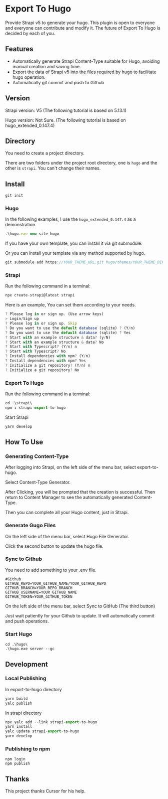 # Export To Hugo

Provide Strapi v5 to generate your hugo. This plugin is open to everyone and everyone can contribute and modify it. The future of Export To Hugo is decided by each of you.

## Features

- Automatically generate Strapi Content-Type suitable for Hugo, avoiding manual creation and saving time.
- Export the data of Strapi v5 into the files required by hugo to facilitate hugo operation.
- Automatically git commit and push to Github

## Version

Strapi version: V5 (The following tutorial is based on 5.13.1)

Hugo version: Not Sure. (The following tutorial is based on hugo_extended_0.147.4)

## Directory

You need to create a project directory.

There are two folders under the project root directory, one is `hugo` and the other is `strapi`. You can't change their names.

## Install

```javascript
git init
```

### Hugo

In the following examples, I use the `hugo_extended_0.147.4` as a demonstration.

```javascript
.\hugo.exe new site hugo
```

If you have your own template, you can install it via git submodule.

Or you can install your template via any method supported by hugo.

```javascript
git submodule add https://YOUR_THEME_URL.git hugo/themes/YOUR_THEME_DIRECTORY
```

### Strapi

Run the following command in a terminal:

```javascript
npx create-strapi@latest strapi
```

Here is an example, You can set them according to your needs.

```javascript
? Please log in or sign up. (Use arrow keys)
> Login/Sign up
? Please log in or sign up. Skip
? Do you want to use the default database (sqlite) ? (Y/n)
? Do you want to use the default database (sqlite) ? Yes
? Start with an example structure & data? (y/N)
? Start with an example structure & data? No
? Start with Typescript? (Y/n) n
? Start with Typescript? No
? Install dependencies with npm? (Y/n)
? Install dependencies with npm? Yes
? Initialize a git repository? (Y/n) n
? Initialize a git repository? No

```

### Export To Hugo

Run the following command in a terminal:

```javascript
cd .\strapi\
npm i strapi-export-to-hugo
```

Start Strapi

```javascript
yarn develop
```

## How To Use

### Generating Content-Type

After logging into Strapi, on the left side of the menu bar, select export-to-hugo.

Select Content-Type Generator.

After Clicking, you will be prompted that the creation is successful. Then return to Content Manager to see the automatically generated Content-Type.

Then you can complete all your Hugo content, just in Strapi.

### Generate Gugo Files

On the left side of the menu bar, select Hugo File Generator.

Click the second button to update the hugo file.

### Sync to Github

You need to add something to your .env file.

```
#Github
GITHUB_REPO=YOUR_GITHUB_NAME/YOUR_GITHUB_REPO
GITHUB_BRANCH=YOUR_REPO_BRANCH
GITHUB_USERNAME=YOUR_GITHUB_NAME
GITHUB_TOKEN=YOUR_GITHUB_TOKEN
```

On the left side of the menu bar, select Sync to GitHub (The third button)

Just wait patiently for your Github to update. It will automatically commit and push operations.

### Start Hugo

```
cd .\hugo\
.\hugo.exe server --gc
```

## Development

### Local Publishing

In export-to-hugo directory

```javascript
yarn build
yalc publish
```

In strapi directory

```javascript
npx yalc add --link strapi-export-to-hugo
yarn install
yalc update strapi-export-to-hugo
yarn develop
```

### Publishing to npm

```
npm login
npm publish
```

## Thanks

This project thanks Cursor for his help.
